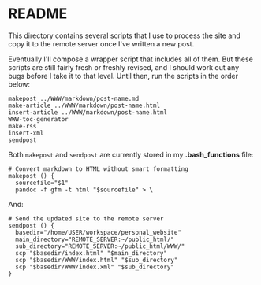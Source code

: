 # README

This directory contains several scripts that I use to process the site and copy it to the remote server once I've written a new post.

Eventually I'll compose a wrapper script that includes all of them. But these scripts are still fairly fresh or freshly revised, and I should work out any bugs before I take it to that level. Until then, run the scripts in the order below:

```
makepost ../WWW/markdown/post-name.md
make-article ../WWW/markdown/post-name.html
insert-article ../WWW/markdown/post-name.html
WWW-toc-generator
make-rss
insert-xml
sendpost
```

Both ``makepost`` and ``sendpost`` are currently stored in my **.bash_functions** file:

```
# Convert markdown to HTML without smart formatting
makepost () {
  sourcefile="$1"
  pandoc -f gfm -t html "$sourcefile" > \
```

And:

```
# Send the updated site to the remote server
sendpost () {
  basedir="/home/USER/workspace/personal_website"
  main_directory="REMOTE_SERVER:~/public_html/"
  sub_directory="REMOTE_SERVER:~/public_html/WWW/"
  scp "$basedir/index.html" "$main_directory"
  scp "$basedir/WWW/index.html" "$sub_directory"
  scp "$basedir/WWW/index.xml" "$sub_directory"
}
